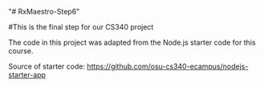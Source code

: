 "# RxMaestro-Step6"

#This is the final step for our CS340 project

The code in this project was adapted from the Node.js starter code for this course.

Source of starter code: https://github.com/osu-cs340-ecampus/nodejs-starter-app
